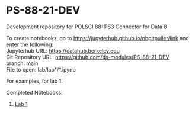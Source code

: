 # PS-88-21-DEV
Development repository for POLSCI 88: PS3 Connector for Data 8

To create notebooks, go to https://jupyterhub.github.io/nbgitpuller/link and enter the following:    
Jupyterhub URL: https://datahub.berkeley.edu  
Git Repository URL: https://github.com/ds-modules/PS-88-21-DEV  
branch: main  
File to open: lab/lab*/*.ipynb

For examples, for lab 1:

Completed Notebooks:  
1) [Lab 1](https://datahub.berkeley.edu/hub/user-redirect/git-pull?repo=https%3A%2F%2Fgithub.com%2Fds-modules%2FPS-88-21-DEV&urlpath=tree%2FPS-88-21-DEV%2Flab%2Flab1%2FIntroduction+to+PS+88.ipynb&branch=main)
